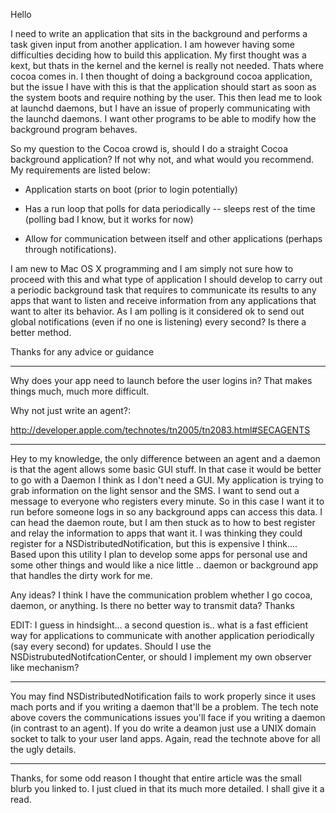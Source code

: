 Hello

I need to write an application that sits in the background and performs a task given input from another application. I am however having some difficulties deciding how to build this application. My first thought was a kext, but thats in the kernel and the kernel is really not needed. Thats where cocoa comes in. I then thought of doing a background cocoa application, but the issue I have with this is that the application should start as soon as the system boots and require nothing by the user. This then lead me to look at launchd daemons, but I have an issue of properly communicating with the launchd daemons. I want other programs to be able to modify how the background program behaves.

So my question to the Cocoa crowd is, should I do a straight Cocoa background application? If not why not, and what would you recommend. My requirements are listed below:

- Application starts on boot (prior to login potentially)

- Has a run loop that polls for data periodically -- sleeps rest of the time (polling bad I know, but it works for now)

- Allow for communication between itself and other applications (perhaps through notifications).


I am new to Mac OS X programming and I am simply not sure how to proceed with this and what type of application I should develop to carry out a periodic background task that requires to communicate its results to any apps that want to listen and receive information from any applications that want to alter its behavior. As I am polling is it considered ok to send out global notifications (even if no one is listening) every second? Is there a better method.

Thanks for any advice or guidance

----

Why does your app need to launch before the user logins in? That makes things much, much more difficult. 

Why not just write an agent?:

http://developer.apple.com/technotes/tn2005/tn2083.html#SECAGENTS

----

Hey to my knowledge, the only difference between an agent and a daemon is that the agent allows some basic GUI stuff. In that case it would be better to go with a Daemon I think as I don't need a GUI. My application is trying to grab information on the light sensor and the SMS. I want to send out a message to everyone who registers every minute. So in this case I want it to run before someone logs in so any background apps can access this data. I can head the daemon route, but I am then stuck as to how to best register and relay the information to apps that want it. I was thinking they could register for a NSDistributedNotification, but this is expensive I think.... 
Based upon this utility I plan to develop some apps for personal use and some other things and would like a nice little .. daemon or background app that handles the dirty work for me.

Any ideas? I think I have the communication problem whether I go cocoa, daemon, or anything. Is there no better way to transmit data?
Thanks

EDIT: I guess in hindsight...  a second question is.. what is a fast efficient way for applications to communicate with another application periodically (say every second) for updates. Should I use the NSDistrubutedNotifcationCenter, or should I implement my own observer like mechanism?

----

You may find NSDistributedNotification fails to work properly since it uses mach ports and if you writing a daemon that'll be a problem. The tech note above covers the communications issues you'll face if you writing a daemon (in contrast to an agent). If you do write a deamon just use a UNIX domain socket to talk to your user land apps. Again, read the technote above for all the ugly details.



---- 


Thanks, for some odd reason I thought that entire article was the small blurb you linked to. I just clued in that its much more detailed. I shall give it a read.
